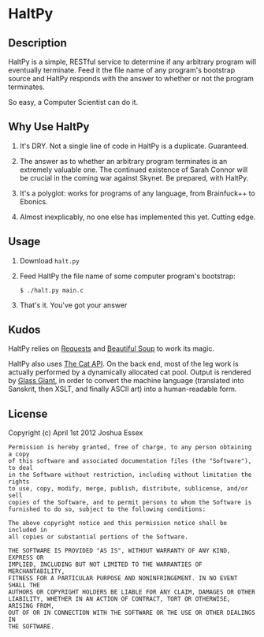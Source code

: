 # HaltPy

## Description

HaltPy is a simple, RESTful service to determine if any arbitrary program will
eventually terminate. Feed it the file name of any program's bootstrap source
and HaltPy responds with the answer to whether or not the program terminates. 

So easy, a Computer Scientist can do it.

## Why Use HaltPy

1. It's DRY. Not a single line of code in HaltPy is a duplicate. Guaranteed.

2. The answer as to whether an arbitrary program terminates is an extremely 
valuable one. The continued existence of Sarah Connor will be crucial in the
coming war against Skynet. Be prepared, with HaltPy.

3. It's a polyglot: works for programs of any language, from Brainfuck++ to Ebonics.

4. Almost inexplicably, no one else has implemented this yet. Cutting edge.

## Usage

1. Download `halt.py`
    
2. Feed HaltPy the file name of some computer program's bootstrap:
    
    `$ ./halt.py main.c`
    
3. That's it. You've got your answer

## Kudos

HaltPy relies on <a href="http://docs.python-requests.org/en/latest/">Requests</a>
and <a href="http://www.crummy.com/software/BeautifulSoup/">Beautiful Soup</a> 
to work its magic.

HaltPy also uses <a href="http://thecatapi.com/">The Cat API</a>. On the back 
end, most of the leg work is actually performed by a dynamically allocated cat
pool. Output is rendered by <a href="http://www.glassgiant.com/ascii/">Glass 
Giant</a>, in order to convert the machine language (translated into Sanskrit,
then XSLT, and finally ASCII art) into a human-readable form.
                   
## License

Copyright (c) April 1st 2012 Joshua Essex

    Permission is hereby granted, free of charge, to any person obtaining a copy
    of this software and associated documentation files (the "Software"), to deal
    in the Software without restriction, including without limitation the rights
    to use, copy, modify, merge, publish, distribute, sublicense, and/or sell
    copies of the Software, and to permit persons to whom the Software is
    furnished to do so, subject to the following conditions:

    The above copyright notice and this permission notice shall be included in
    all copies or substantial portions of the Software.

    THE SOFTWARE IS PROVIDED "AS IS", WITHOUT WARRANTY OF ANY KIND, EXPRESS OR
    IMPLIED, INCLUDING BUT NOT LIMITED TO THE WARRANTIES OF MERCHANTABILITY,
    FITNESS FOR A PARTICULAR PURPOSE AND NONINFRINGEMENT. IN NO EVENT SHALL THE
    AUTHORS OR COPYRIGHT HOLDERS BE LIABLE FOR ANY CLAIM, DAMAGES OR OTHER
    LIABILITY, WHETHER IN AN ACTION OF CONTRACT, TORT OR OTHERWISE, ARISING FROM,
    OUT OF OR IN CONNECTION WITH THE SOFTWARE OR THE USE OR OTHER DEALINGS IN
    THE SOFTWARE.

